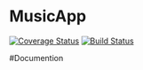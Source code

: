 # MusicApp
[![Coverage Status](https://coveralls.io/repos/github/Basemera/MusicApp/badge.svg)](https://coveralls.io/github/Basemera/MusicApp)
[![Build Status](https://travis-ci.org/Basemera/MusicApp.svg?branch=master)](https://travis-ci.org/Basemera/MusicApp)

#Documention

